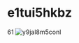 # e1tui5hkbz
61
![y9jal8m5conl](https://github.com/user-attachments/assets/be2ce4bf-1cf6-485f-9e60-51566b884dc5)
